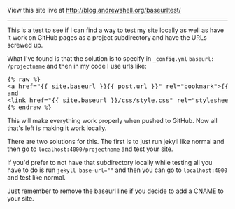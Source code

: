View this site live at <a href="http://blog.andrewshell.org/baseurltest/">http://blog.andrewshell.org/baseurltest/</a>

---

This is a test to see if I can find a way to test my site locally as well as 
have it work on GitHub pages as a project subdirectory and have the URLs 
screwed up.

What I've found is that the solution is to specify in `_config.yml` 
`baseurl: /projectname` and then in my code I use urls like:

<pre>
{% raw %}
&lt;a href="{{ site.baseurl }}{{ post.url }}" rel="bookmark"&gt;{{ post.title }}&lt;/a&gt;
and
&lt;link href="{{ site.baseurl }}/css/style.css" rel="stylesheet"&gt;
{% endraw %}
</pre>

This will make everything work properly when pushed to GitHub.  Now all that's 
left is making it work locally.

There are two solutions for this.  The first is to just run jekyll like normal 
and then go to `localhost:4000/projectname` and test your site.

If you'd prefer to not have that subdirectory locally while testing all you 
have to do is run `jekyll base-url=""` and then you can go to `localhost:4000`
and test like normal.

Just remember to remove the baseurl line if you decide to add a CNAME to your
site.